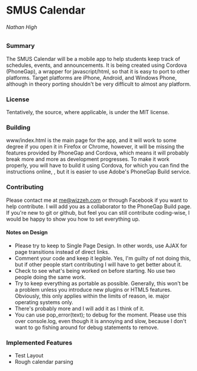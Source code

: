 # SMUS Calendar
###### Nathan High

### Summary
The SMUS Calendar will be a mobile app to help students keep track of schedules, events, and announcements. It is being created using Cordova (PhoneGap), a wrapper for javascript/html, so that it is easy to port to other platforms. Target platforms are iPhone, Android, and Windows Phone, although in theory porting shouldn't be very difficult to almost any platform.

### License
Tentatively, the source, where applicable, is under the MIT license.

### Building
www/index.html is the main page for the app, and it will work to some degree if you open it in Firefox or Chrome, however, it will be missing the features provided by PhoneGap and Cordova, which means it will probably break more and more as development progresses. To make it work properly, you will have to build it using Cordova, for which you can find the instructions online, , but it is easier to use Adobe's PhoneGap Build service. 

### Contributing
Please contact me at me@wizzeh.com or through Facebook if you want to help contribute. I will add you as a collaborator to the PhoneGap Build page. If you're new to git or github, but feel you can still contribute coding-wise, I would be happy to show you how to set everything up.

#### Notes on Design
* Please try to keep to Single Page Design. In other words, use AJAX for page transitions instead of direct links.
* Comment your code and keep it legible. Yes, I'm guilty of not doing this, but if other people start contributing I will have to get better about it.
* Check to see what's being worked on before starting. No use two people doing the same work.
* Try to keep everything as portable as possible. Generally, this won't be a problem unless you introduce new plugins or HTML5 features. Obviously, this only applies within the limits of reason, ie. major operating systems only.
* There's probably more and I will add it as I think of it.
* You can use pop_error(text); to debug for the moment. Please use this over console.log, even though it is annoying and slow, because I don't want to go fishing around for debug statements to remove.

### Implemented Features
* Test Layout
* Rough calendar parsing